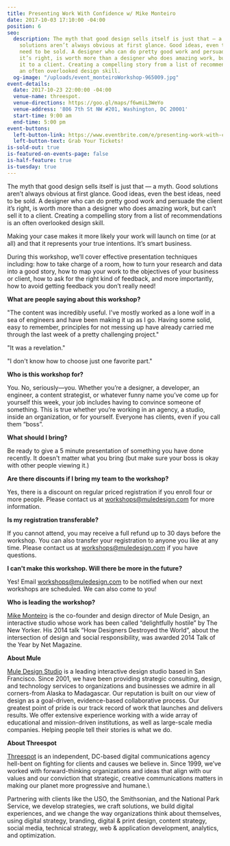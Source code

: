 ```yaml
---
title: Presenting Work With Confidence w/ Mike Monteiro
date: 2017-10-03 17:10:00 -04:00
position: 6
seo:
  description: The myth that good design sells itself is just that — a myth. Good
    solutions aren’t always obvious at first glance. Good ideas, even the best ideas,
    need to be sold. A designer who can do pretty good work and persuade the client
    it’s right, is worth more than a designer who does amazing work, but can’t sell
    it to a client. Creating a compelling story from a list of recommendations is
    an often overlooked design skill.
  og-image: "/uploads/event_monteiroWorkshop-965009.jpg"
event-details:
  date: 2017-10-23 22:00:00 -04:00
  venue-name: threespot.
  venue-directions: https://goo.gl/maps/f6wmiL3WeYo
  venue-address: '806 7th St NW #201, Washington, DC 20001'
  start-time: 9:00 am
  end-time: 5:00 pm
event-buttons:
  left-button-link: https://www.eventbrite.com/e/presenting-work-with-confidence-with-mike-monteiro-tickets-38416236999
  left-button-text: Grab Your Tickets!
is-sold-out: true
is-featured-on-events-page: false
is-half-feature: true
is-tuesday: true
---
```


The myth that good design sells itself is just that — a myth. Good solutions aren’t always obvious at first glance. Good ideas, even the best ideas, need to be sold. A designer who can do pretty good work and persuade the client it’s right, is worth more than a designer who does amazing work, but can’t sell it to a client. Creating a compelling story from a list of recommendations is an often overlooked design skill.

Making your case makes it more likely your work will launch on time (or at all) and that it represents your true intentions. It’s smart business.

During this workshop, we’ll cover effective presentation techniques including: how to take charge of a room, how to turn your research and data into a good story, how to map your work to the objectives of your business or client, how to ask for the right kind of feedback, and more importantly, how to avoid getting feedback you don’t really need!

**What are people saying about this workshop?**

"The content was incredibly useful. I've mostly worked as a lone wolf in a sea of engineers and have been making it up as I go. Having some solid, easy to remember, principles for not messing up have already carried me through the last week of a pretty challenging project."

"It was a revelation."

"I don't know how to choose just one favorite part."

**Who is this workshop for?**

You. No, seriously—you. Whether you’re a designer, a developer, an engineer, a content strategist, or whatever funny name you’ve come up for yourself this week, your job includes having to convince someone of something. This is true whether you’re working in an agency, a studio, inside an organization, or for yourself. Everyone has clients, even if you call them “boss”.

**What should I bring?**

Be ready to give a 5 minute presentation of something you have done recently. It doesn't matter what you bring (but make sure your boss is okay with other people viewing it.)

**Are there discounts if I bring my team to the workshop?**

Yes, there is a discount on regular priced registration if you enroll four or more people. Please contact us at [workshops@muledesign.com](mailto:workshops@muledesign.com) for more information.

**Is my registration transferable?**

If you cannot attend, you may receive a full refund up to 30 days before the workshop. You can also transfer your registration to anyone you like at any time. Please contact us at [workshops@muledesign.com](mailto:workshops@muledesign.com) if you have questions.

**I can't make this workshop. Will there be more in the future?**

Yes! Email [workshops@muledesign.com](mailto:workshops@muledesign.com) to be notified when our next workshops are scheduled. We can also come to you!

**Who is leading the workshop?**

[Mike Monteiro](http://twitter.com/monteiro) is the co-founder and design director of Mule Design, an interactive studio whose work has been called “delightfully hostile” by The New Yorker. His 2014 talk “How Designers Destroyed the World”, about the intersection of design and social responsibility, was awarded 2014 Talk of the Year by Net Magazine.

**About Mule**

[Mule Design Studio](http://muledesign.com/) is a leading interactive design studio based in San Francisco. Since 2001, we have been providing strategic consulting, design, and technology services to organizations and businesses we admire in all corners-from Alaska to Madagascar. Our reputation is built on our view of design as a goal-driven, evidence-based collaborative process. Our greatest point of pride is our track record of work that launches and delivers results. We offer extensive experience working with a wide array of educational and mission-driven institutions, as well as large-scale media companies. Helping people tell their stories is what we do.

**About Threespot**

[Threespot](http://threespot.com/) is an independent, DC-based digital communications agency hell-bent on fighting for clients and causes we believe in. Since 1999, we’ve worked with forward-thinking organizations and ideas that align with our values and our conviction that strategic, creative communications matters in making our planet more progressive and humane.\

Partnering with clients like the USO, the Smithsonian, and the National Park Service, we develop strategies, we craft solutions, we build digital experiences, and we change the way organizations think about themselves, using digital strategy, branding, digital & print design, content strategy, social media, technical strategy, web & application development, analytics, and optimization.